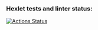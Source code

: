 ### Hexlet tests and linter status:
[![Actions Status](https://github.com/Vusalhey/frontend-project-44/workflows/hexlet-check/badge.svg)](https://github.com/Vusalhey/frontend-project-44/actions)